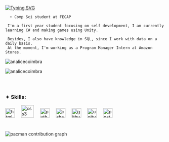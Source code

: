 
<p float="left">
   <a href="https://git.io/typing-svg"><img src="https://readme-typing-svg.demolab.com?font=Fira+Code&pause=1000&color=abd200&random=false&width=499&height=40&lines=Hey%2F+I'm+Analice." alt="Typing SVG" /></a>
    <samp>
      <p float="left">
      
      ➧ Comp Sci student at FECAP
      
     I'm a first year student focusing on self development, I am currently learning C# and making games using Unity.

     Besides, I also have knowledge in SQL, since I work with data on a daily basis. 
     At the moment, I'm working as a Program Manager Intern at Amazon Stores. 
</div>


<p>&nbsp;<img align="left" src="https://github-readme-stats.vercel.app/api?username=analicecoimbra&show_icons=true&locale=en" alt="analicecoimbra" /></p>

<p><img align="center" src="https://github-readme-stats.vercel.app/api/top-langs?username=analicecoimbra&show_icons=true&locale=en&layout=compact" alt="analicecoimbra" /></p>

###

<br>
<h3 align = "left"> ➧ Skills: </h3>    
      
<div align="left">
  <img src="https://cdn.jsdelivr.net/gh/devicons/devicon/icons/html5/html5-original.svg" height="30" alt="html5 logo"  />
  <img width="12" />
  <img src="https://cdn.jsdelivr.net/gh/devicons/devicon/icons/css3/css3-original.svg" height="40" alt="css3 logo"  />
  <img width="12" />
  <img src="https://cdn.jsdelivr.net/gh/devicons/devicon/icons/python/python-original.svg" height="30" alt="python logo"  />
  <img width="12" />
  <img src="https://cdn.jsdelivr.net/gh/devicons/devicon/icons/csharp/csharp-original.svg" height="30" alt="csharp logo"  />
  <img width="12" />
  <img src="https://cdn.jsdelivr.net/gh/devicons/devicon/icons/github/github-original.svg" height="30" alt="github logo"  />
  <img width="12" />
  <img src="https://cdn.jsdelivr.net/gh/devicons/devicon/icons/unity/unity-original.svg" height="30" alt="unity logo"  />
  <img width="12" />
  <img src="https://cdn.jsdelivr.net/gh/devicons/devicon/icons/postgresql/postgresql-original.svg" height="30" alt="postgresql logo"  />
</div>


###


<div align="left">
</div>

<br clear="both">

<picture>
  <source media="(prefers-color-scheme: dark)" srcset="https://raw.githubusercontent.com/AnaliceCoimbra/AnaliceCoimbra/output/pacman-contribution-graph-dark.svg">
  <source media="(prefers-color-scheme: light)" srcset="https://raw.githubusercontent.com/AnaliceCoimbra/AnaliceCoimbra/output/pacman-contribution-graph.svg">
  <img alt="pacman contribution graph" src="https://raw.githubusercontent.com/AnaliceCoimbra/AnaliceCoimbra/output/pacman-contribution-graph.svg">
</picture>


